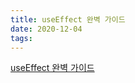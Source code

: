 ```yaml
---
title: useEffect 완벽 가이드
date: 2020-12-04
tags:
---
```


[useEffect 완벽 가이드](https://overreacted.io/ko/a-complete-guide-to-useeffect/)
